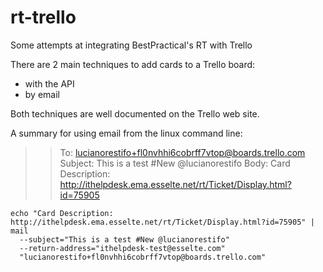 # rt-trello
Some attempts at integrating BestPractical's RT with Trello

There are 2 main techniques to add cards to a Trello board:
* with the API
* by email

Both techniques are well documented on the Trello web site.

A summary for using email from the linux command line:
>> To: lucianorestifo+fl0nvhhi6cobrff7vtop@boards.trello.com
>> Subject: This is a test #New @lucianorestifo
>> Body: Card Description: http://ithelpdesk.ema.esselte.net/rt/Ticket/Display.html?id=75905

```
echo "Card Description: http://ithelpdesk.ema.esselte.net/rt/Ticket/Display.html?id=75905" |
mail
  --subject="This is a test #New @lucianorestifo"
  --return-address="ithelpdesk-test@esselte.com"
  "lucianorestifo+fl0nvhhi6cobrff7vtop@boards.trello.com"
```
